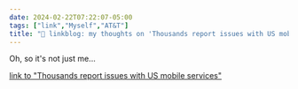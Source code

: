 ```yaml
---
date: 2024-02-22T07:22:07-05:00
tags: ["link","Myself","AT&T"]
title: "🔗 linkblog: my thoughts on 'Thousands report issues with US mobile services'"
---
```

Oh, so it's not just me...

[link to "Thousands report issues with US mobile services"](https://www.bbc.co.uk/news/world-us-canada-68369084)